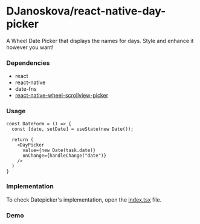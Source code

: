 # DJanoskova/react-native-day-picker

A Wheel Date Picker that displays the names for days. Style and enhance it however you want!

### Dependencies

- react
- react-native
- date-fns
- [react-native-wheel-scrollview-picker](https://www.npmjs.com/package/react-native-wheel-scrollview-picker)

### Usage

```
const DateForm = () => {
  const [date, setDate] = useState(new Date());

  return (
    <DayPicker
      value={new Date(task.date)}
      onChange={handleChange("date")}
    />
  )
}
```

### Implementation

To check Datepicker's implementation, open the [index.tsx](./index.tsx) file.

### Demo
